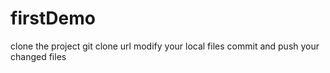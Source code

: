 # firstDemo
clone the project
git clone url
modify your local files
commit and push your changed files
